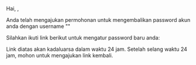 Hai, <name>,

Anda telah mengajukan permohonan untuk mengembalikan password akun anda dengan username "<uid>"

Silahkan ikuti link berikut untuk mengatur password baru anda:

<resetlink>

Link diatas akan kadaluarsa dalam waktu 24 jam. Setelah selang waktu 24 jam, mohon untuk mengajukan link kembali.